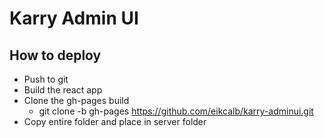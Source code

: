 # Karry Admin UI

## How to deploy

- Push to git
- Build the react app
- Clone the gh-pages build
    -  git clone -b gh-pages https://github.com/eikcalb/karry-adminui.git
- Copy entire folder and place in server folder